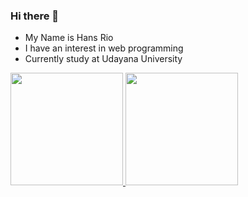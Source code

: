 ### Hi there 👋

- My Name is Hans Rio
- I have an interest in web programming
- Currently study at Udayana University

<p align="left">
<a href="https://github.com/thanweb">
  <img height="180em" src="https://github-readme-stats-eight-theta.vercel.app/api?username=thanweb&show_icons=true&theme=algolia&include_all_commits=true&count_private=true"/>
  <img height="180em" src="https://github-readme-stats-eight-theta.vercel.app/api/top-langs/?username=thanweb&layout=compact&langs_count=8&theme=algolia"/>
</a>
</p>

<!--
**ThanWeb/ThanWeb** is a ✨ _special_ ✨ repository because its `README.md` (this file) appears on your GitHub profile.

Here are some ideas to get you started:

- 🔭 I’m currently working on ...
- 🌱 I’m currently learning ...
- 👯 I’m looking to collaborate on ...
- 🤔 I’m looking for help with ...
- 💬 Ask me about ...
- 📫 How to reach me: ...
- 😄 Pronouns: ...
- ⚡ Fun fact: ...
-->
